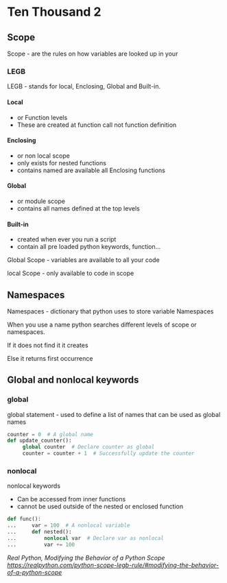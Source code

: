 # Ten Thousand 2

## Scope

Scope - are the rules on how variables are looked up in your

### LEGB

LEGB - stands for local, Enclosing, Global and Built-in.

#### **Local**

- or Function levels
- These are created at function call not function definition

#### **Enclosing**

- or non local scope
- only exists for nested functions
- contains named are available all Enclosing functions

#### **Global**

- or module scope
- contains all names defined at the top levels

#### **Built-in**

- created when ever you run a script
- contain all pre loaded python keywords, function...


Global Scope - variables are available to all your code

local Scope - only available to code in scope

## Namespaces

Namespaces - dictionary that python uses to store variable Namespaces

When you use a name python searches different levels of scope or namespaces.

If it does not find it it creates

Else it returns first occurrence

## Global and nonlocal keywords

### global

global statement - used to define a list of names that can be used as global names

```py
counter = 0  # A global name
def update_counter():
     global counter  # Declare counter as global
     counter = counter + 1  # Successfully update the counter
```

### nonlocal

nonlocal keywords

- Can be accessed from inner functions
- cannot be used outside of the nested or enclosed function
  
```py
def func():
...     var = 100  # A nonlocal variable
...     def nested():
...         nonlocal var  # Declare var as nonlocal
...         var += 100
```

<cite>Real Python, Modifying the Behavior of a Python Scope https://realpython.com/python-scope-legb-rule/#modifying-the-behavior-of-a-python-scope</cite>
